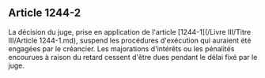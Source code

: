 Article 1244-2
----
La décision du juge, prise en application de l'article [1244-1](/Livre III/Titre III/Article 1244-1.md), suspend les
procédures d'exécution qui auraient été engagées par le créancier. Les
majorations d'intérêts ou les pénalités encourues à raison du retard cessent
d'être dues pendant le délai fixé par le juge.
